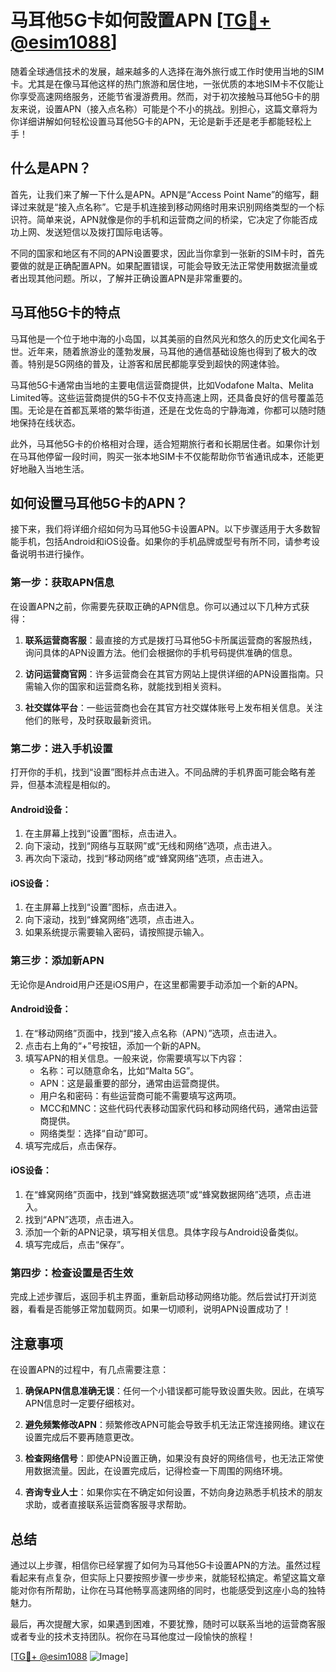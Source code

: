 # 马耳他5G卡如何設置APN [[TG💪+ @esim1088](https://t.me/s/esim1088)]

随着全球通信技术的发展，越来越多的人选择在海外旅行或工作时使用当地的SIM卡。尤其是在像马耳他这样的热门旅游和居住地，一张优质的本地SIM卡不仅能让你享受高速网络服务，还能节省漫游费用。然而，对于初次接触马耳他5G卡的朋友来说，设置APN（接入点名称）可能是个不小的挑战。别担心，这篇文章将为你详细讲解如何轻松设置马耳他5G卡的APN，无论是新手还是老手都能轻松上手！

## 什么是APN？

首先，让我们来了解一下什么是APN。APN是“Access Point Name”的缩写，翻译过来就是“接入点名称”。它是手机连接到移动网络时用来识别网络类型的一个标识符。简单来说，APN就像是你的手机和运营商之间的桥梁，它决定了你能否成功上网、发送短信以及拨打国际电话等。

不同的国家和地区有不同的APN设置要求，因此当你拿到一张新的SIM卡时，首先要做的就是正确配置APN。如果配置错误，可能会导致无法正常使用数据流量或者出现其他问题。所以，了解并正确设置APN是非常重要的。

## 马耳他5G卡的特点

马耳他是一个位于地中海的小岛国，以其美丽的自然风光和悠久的历史文化闻名于世。近年来，随着旅游业的蓬勃发展，马耳他的通信基础设施也得到了极大的改善。特别是5G网络的普及，让游客和居民都能享受到超快的网速体验。

马耳他5G卡通常由当地的主要电信运营商提供，比如Vodafone Malta、Melita Limited等。这些运营商提供的5G卡不仅支持高速上网，还具备良好的信号覆盖范围。无论是在首都瓦莱塔的繁华街道，还是在戈佐岛的宁静海滩，你都可以随时随地保持在线状态。

此外，马耳他5G卡的价格相对合理，适合短期旅行者和长期居住者。如果你计划在马耳他停留一段时间，购买一张本地SIM卡不仅能帮助你节省通讯成本，还能更好地融入当地生活。

## 如何设置马耳他5G卡的APN？

接下来，我们将详细介绍如何为马耳他5G卡设置APN。以下步骤适用于大多数智能手机，包括Android和iOS设备。如果你的手机品牌或型号有所不同，请参考设备说明书进行操作。

### 第一步：获取APN信息

在设置APN之前，你需要先获取正确的APN信息。你可以通过以下几种方式获得：

1. **联系运营商客服**：最直接的方式是拨打马耳他5G卡所属运营商的客服热线，询问具体的APN设置方法。他们会根据你的手机号码提供准确的信息。
   
2. **访问运营商官网**：许多运营商会在其官方网站上提供详细的APN设置指南。只需输入你的国家和运营商名称，就能找到相关资料。

3. **社交媒体平台**：一些运营商也会在其官方社交媒体账号上发布相关信息。关注他们的账号，及时获取最新资讯。

### 第二步：进入手机设置

打开你的手机，找到“设置”图标并点击进入。不同品牌的手机界面可能会略有差异，但基本流程是相似的。

#### Android设备：
1. 在主屏幕上找到“设置”图标，点击进入。
2. 向下滚动，找到“网络与互联网”或“无线和网络”选项，点击进入。
3. 再次向下滚动，找到“移动网络”或“蜂窝网络”选项，点击进入。

#### iOS设备：
1. 在主屏幕上找到“设置”图标，点击进入。
2. 向下滚动，找到“蜂窝网络”选项，点击进入。
3. 如果系统提示需要输入密码，请按照提示输入。

### 第三步：添加新APN

无论你是Android用户还是iOS用户，在这里都需要手动添加一个新的APN。

#### Android设备：
1. 在“移动网络”页面中，找到“接入点名称（APN）”选项，点击进入。
2. 点击右上角的“+”号按钮，添加一个新的APN。
3. 填写APN的相关信息。一般来说，你需要填写以下内容：
   - 名称：可以随意命名，比如“Malta 5G”。
   - APN：这是最重要的部分，通常由运营商提供。
   - 用户名和密码：有些运营商可能不需要填写这两项。
   - MCC和MNC：这些代码代表移动国家代码和移动网络代码，通常由运营商提供。
   - 网络类型：选择“自动”即可。
4. 填写完成后，点击保存。

#### iOS设备：
1. 在“蜂窝网络”页面中，找到“蜂窝数据选项”或“蜂窝数据网络”选项，点击进入。
2. 找到“APN”选项，点击进入。
3. 添加一个新的APN记录，填写相关信息。具体字段与Android设备类似。
4. 填写完成后，点击“保存”。

### 第四步：检查设置是否生效

完成上述步骤后，返回手机主界面，重新启动移动网络功能。然后尝试打开浏览器，看看是否能够正常加载网页。如果一切顺利，说明APN设置成功了！

## 注意事项

在设置APN的过程中，有几点需要注意：

1. **确保APN信息准确无误**：任何一个小错误都可能导致设置失败。因此，在填写APN信息时一定要仔细核对。
   
2. **避免频繁修改APN**：频繁修改APN可能会导致手机无法正常连接网络。建议在设置完成后不要再随意更改。

3. **检查网络信号**：即使APN设置正确，如果没有良好的网络信号，也无法正常使用数据流量。因此，在设置完成后，记得检查一下周围的网络环境。

4. **咨询专业人士**：如果你实在不确定如何设置，不妨向身边熟悉手机技术的朋友求助，或者直接联系运营商客服寻求帮助。

## 总结

通过以上步骤，相信你已经掌握了如何为马耳他5G卡设置APN的方法。虽然过程看起来有点复杂，但实际上只要按照步骤一步步来，就能轻松搞定。希望这篇文章能对你有所帮助，让你在马耳他畅享高速网络的同时，也能感受到这座小岛的独特魅力。

最后，再次提醒大家，如果遇到困难，不要犹豫，随时可以联系当地的运营商客服或者专业的技术支持团队。祝你在马耳他度过一段愉快的旅程！

[[TG💪+ @esim1088](https://t.me/s/esim1088) ![Image](https://i.postimg.cc/4NQfJmqS/Snipaste-2025-05-13-00-14-12.png)]
